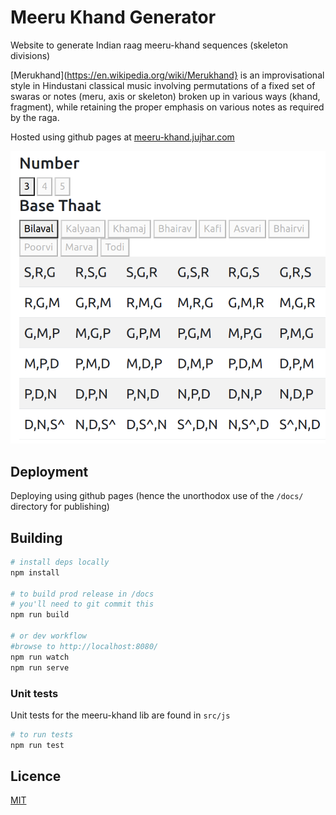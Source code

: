# Meeru Khand Generator

Website to generate Indian raag meeru-khand sequences (skeleton divisions)

[Merukhand](https://en.wikipedia.org/wiki/Merukhand} is an improvisational style in Hindustani classical music involving permutations of a fixed set of swaras or notes (meru, axis or skeleton) broken up in various ways (khand, fragment), while retaining the proper emphasis on various notes as required by the raga.</p>

Hosted using github pages at [meeru-khand.jujhar.com](https://meeru-khand.jujhar.com)

![example output](table.png)

## Deployment

Deploying using github pages (hence the unorthodox use of the `/docs/` directory for publishing)

## Building

```bash
# install deps locally
npm install

# to build prod release in /docs
# you'll need to git commit this
npm run build

# or dev workflow
#browse to http://localhost:8080/
npm run watch
npm run serve
```

### Unit tests

Unit tests for the meeru-khand lib are found in `src/js`

```bash
# to run tests
npm run test
```

## Licence

[MIT](LICENSE)